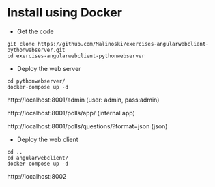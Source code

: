 # Install using Docker 

* Get the code
```
git clone https://github.com/Malinoski/exercises-angularwebclient-pythonwebserver.git
cd exercises-angularwebclient-pythonwebserver
```

* Deploy the web server
```
cd pythonwebserver/
docker-compose up -d 
```

http://localhost:8001/admin (user: admin, pass:admin)

http://localhost:8001/polls/app/ (internal app)

http://localhost:8001/polls/questions/?format=json (json)

* Deploy the web client

```
cd ..
cd angularwebclient/
docker-compose up -d
```

http://localhost:8002


